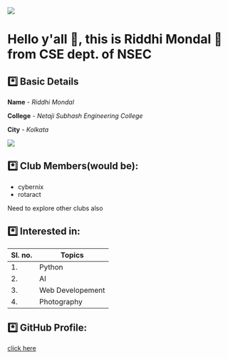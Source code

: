 ![](https://github.com/mondalriddhi/day-3/blob/main/data-science-banner.jpg)

# Hello y'all 👋, this is Riddhi Mondal 👦 from CSE dept. of NSEC 


## *️⃣ Basic Details 
**Name** - *Riddhi Mondal*

**College** - *Netaji Subhash Engineering College*

**City** - *Kolkata* 

<img src="https://img.icons8.com/bubbles/100/000000/kolkata.png"/>


## *️⃣ Club Members(would be): 
- cybernix
- rotaract

Need to explore other clubs also

## *️⃣ Interested in: 

|Sl. no.|Topics|
|---|---|
|1.|Python|
|2.|AI|
|3.|Web Developement|
|4.|Photography|

## *️⃣ GitHub Profile:
[click here](https://github.com/mondalriddhi)
